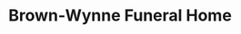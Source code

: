 ---
title: "Brown-Wynne Funeral Home"
url: /raleigh/brown-wynne-funeral-home/
shop: Bestattungen
---